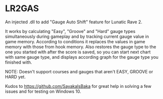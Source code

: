 # LR2GAS

An injected .dll to add "Gauge Auto Shift" feature for Lunatic Rave 2.

It works by calculating "Easy", "Groove" and "Hard" gauge types simultaneously during gameplay and by tracking current gauge value in game memory. According to conditions it replaces the values in game memory with those from hook memory. Also restores the gauge type to the one you started with after the score is saved, so you can start next chart with same gauge type, and displays according graph for the gauge type you finished with.

NOTE: Doesn't support courses and gauges that aren't EASY, GROOVE or HARD yet.

Kudos to <https://github.com/SayakaIsBaka> for great help in solving a few issues and for testing on Windows 10.
